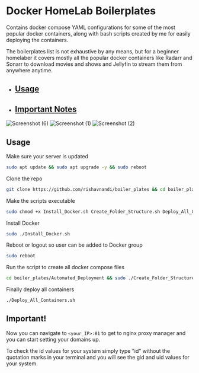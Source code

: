 # Docker HomeLab Boilerplates

Contains docker compose YAML configurations for some of the most popular docker containers, along with bash scripts created by me for easily deploying the containers.

The boilerplates list is not exhaustive by any means, but for a beginner homelaber it covers mostly all the popular docker containers like Radarr and Sonarr to download movies and shows and Jellyfin to stream them from anywhere anytime.

- ## [Usage](https://github.com/rishavnandi/Boiler_Plates#usage-1)
- ## [Important Notes](https://github.com/rishavnandi/Boiler_Plates#important)

![Screenshot (6)](https://user-images.githubusercontent.com/101431112/193395772-fa724e23-c278-4231-921f-7e3fb333f708.png)
![Screenshot (1)](https://user-images.githubusercontent.com/92152818/195198940-3e5711de-f9b4-40ba-af87-ab1846f2038a.png)
![Screenshot (2)](https://user-images.githubusercontent.com/92152818/195198972-e8a78298-12da-4e42-97ed-c295f92e3547.png)


## Usage
Make sure your server is updated
```bash
sudo apt update && sudo apt upgrade -y && sudo reboot
```

Clone the repo
```bash
git clone https://github.com/rishavnandi/boiler_plates && cd boiler_plates/Automated_Deployment
```

Make the scripts executable
```bash
sudo chmod +x Install_Docker.sh Create_Folder_Structure.sh Deploy_All_Containers.sh
```

Install Docker
```bash
sudo ./Install_Docker.sh
```

Reboot or logout so user can be added to Docker group
```bash
sudo reboot
```

Run the script to create all docker compose files
```bash
cd boiler_plates/Automated_Deployment && sudo ./Create_Folder_Structure.sh
```

Finally deploy all containers
```bash
./Deploy_All_Containers.sh
```

## Important!

Now you can navigate to ```<your_IP>:81``` to get to nginx proxy manager and you can start setting your domains up.

To check the id values for your system simply type "id" without the quotation marks in your terminal and you will see the gid and uid values for your system.


